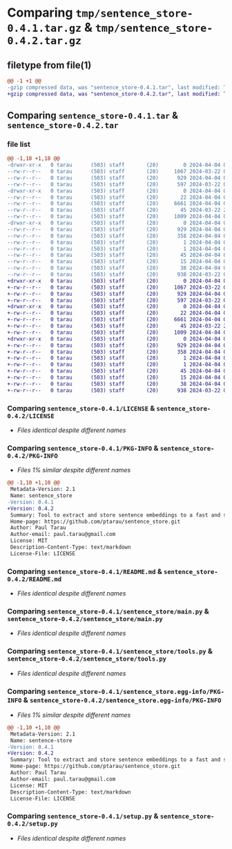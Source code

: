 # Comparing `tmp/sentence_store-0.4.1.tar.gz` & `tmp/sentence_store-0.4.2.tar.gz`

## filetype from file(1)

```diff
@@ -1 +1 @@
-gzip compressed data, was "sentence_store-0.4.1.tar", last modified: Thu Apr  4 03:27:50 2024, max compression
+gzip compressed data, was "sentence_store-0.4.2.tar", last modified: Thu Apr  4 03:36:44 2024, max compression
```

## Comparing `sentence_store-0.4.1.tar` & `sentence_store-0.4.2.tar`

### file list

```diff
@@ -1,18 +1,18 @@
-drwxr-xr-x   0 tarau      (503) staff       (20)        0 2024-04-04 03:27:50.059726 sentence_store-0.4.1/
--rw-r--r--   0 tarau      (503) staff       (20)     1067 2024-03-22 00:56:36.000000 sentence_store-0.4.1/LICENSE
--rw-r--r--   0 tarau      (503) staff       (20)      929 2024-04-04 03:27:50.059450 sentence_store-0.4.1/PKG-INFO
--rw-r--r--   0 tarau      (503) staff       (20)      597 2024-03-22 02:11:02.000000 sentence_store-0.4.1/README.md
-drwxr-xr-x   0 tarau      (503) staff       (20)        0 2024-04-04 03:27:50.057275 sentence_store-0.4.1/sentence_store/
--rw-r--r--   0 tarau      (503) staff       (20)       22 2024-04-04 03:27:31.000000 sentence_store-0.4.1/sentence_store/__init__.py
--rw-r--r--   0 tarau      (503) staff       (20)     6661 2024-04-04 02:45:15.000000 sentence_store-0.4.1/sentence_store/main.py
--rw-r--r--   0 tarau      (503) staff       (20)       45 2024-03-22 21:22:17.000000 sentence_store-0.4.1/sentence_store/requirements.txt
--rw-r--r--   0 tarau      (503) staff       (20)     1009 2024-04-04 02:08:24.000000 sentence_store-0.4.1/sentence_store/tools.py
-drwxr-xr-x   0 tarau      (503) staff       (20)        0 2024-04-04 03:27:50.059008 sentence_store-0.4.1/sentence_store.egg-info/
--rw-r--r--   0 tarau      (503) staff       (20)      929 2024-04-04 03:27:49.000000 sentence_store-0.4.1/sentence_store.egg-info/PKG-INFO
--rw-r--r--   0 tarau      (503) staff       (20)      358 2024-04-04 03:27:50.000000 sentence_store-0.4.1/sentence_store.egg-info/SOURCES.txt
--rw-r--r--   0 tarau      (503) staff       (20)        1 2024-04-04 03:27:50.000000 sentence_store-0.4.1/sentence_store.egg-info/dependency_links.txt
--rw-r--r--   0 tarau      (503) staff       (20)        1 2024-04-04 03:27:50.000000 sentence_store-0.4.1/sentence_store.egg-info/not-zip-safe
--rw-r--r--   0 tarau      (503) staff       (20)       45 2024-04-04 03:27:50.000000 sentence_store-0.4.1/sentence_store.egg-info/requires.txt
--rw-r--r--   0 tarau      (503) staff       (20)       15 2024-04-04 03:27:50.000000 sentence_store-0.4.1/sentence_store.egg-info/top_level.txt
--rw-r--r--   0 tarau      (503) staff       (20)       38 2024-04-04 03:27:50.059832 sentence_store-0.4.1/setup.cfg
--rw-r--r--   0 tarau      (503) staff       (20)      938 2024-03-22 02:06:24.000000 sentence_store-0.4.1/setup.py
+drwxr-xr-x   0 tarau      (503) staff       (20)        0 2024-04-04 03:36:44.654421 sentence_store-0.4.2/
+-rw-r--r--   0 tarau      (503) staff       (20)     1067 2024-03-22 00:56:36.000000 sentence_store-0.4.2/LICENSE
+-rw-r--r--   0 tarau      (503) staff       (20)      929 2024-04-04 03:36:44.654148 sentence_store-0.4.2/PKG-INFO
+-rw-r--r--   0 tarau      (503) staff       (20)      597 2024-03-22 02:11:02.000000 sentence_store-0.4.2/README.md
+drwxr-xr-x   0 tarau      (503) staff       (20)        0 2024-04-04 03:36:44.652086 sentence_store-0.4.2/sentence_store/
+-rw-r--r--   0 tarau      (503) staff       (20)       22 2024-04-04 03:34:13.000000 sentence_store-0.4.2/sentence_store/__init__.py
+-rw-r--r--   0 tarau      (503) staff       (20)     6661 2024-04-04 02:45:15.000000 sentence_store-0.4.2/sentence_store/main.py
+-rw-r--r--   0 tarau      (503) staff       (20)       45 2024-03-22 21:22:17.000000 sentence_store-0.4.2/sentence_store/requirements.txt
+-rw-r--r--   0 tarau      (503) staff       (20)     1009 2024-04-04 02:08:24.000000 sentence_store-0.4.2/sentence_store/tools.py
+drwxr-xr-x   0 tarau      (503) staff       (20)        0 2024-04-04 03:36:44.653744 sentence_store-0.4.2/sentence_store.egg-info/
+-rw-r--r--   0 tarau      (503) staff       (20)      929 2024-04-04 03:36:44.000000 sentence_store-0.4.2/sentence_store.egg-info/PKG-INFO
+-rw-r--r--   0 tarau      (503) staff       (20)      358 2024-04-04 03:36:44.000000 sentence_store-0.4.2/sentence_store.egg-info/SOURCES.txt
+-rw-r--r--   0 tarau      (503) staff       (20)        1 2024-04-04 03:36:44.000000 sentence_store-0.4.2/sentence_store.egg-info/dependency_links.txt
+-rw-r--r--   0 tarau      (503) staff       (20)        1 2024-04-04 03:36:44.000000 sentence_store-0.4.2/sentence_store.egg-info/not-zip-safe
+-rw-r--r--   0 tarau      (503) staff       (20)       45 2024-04-04 03:36:44.000000 sentence_store-0.4.2/sentence_store.egg-info/requires.txt
+-rw-r--r--   0 tarau      (503) staff       (20)       15 2024-04-04 03:36:44.000000 sentence_store-0.4.2/sentence_store.egg-info/top_level.txt
+-rw-r--r--   0 tarau      (503) staff       (20)       38 2024-04-04 03:36:44.654543 sentence_store-0.4.2/setup.cfg
+-rw-r--r--   0 tarau      (503) staff       (20)      938 2024-03-22 02:06:24.000000 sentence_store-0.4.2/setup.py
```

### Comparing `sentence_store-0.4.1/LICENSE` & `sentence_store-0.4.2/LICENSE`

 * *Files identical despite different names*

### Comparing `sentence_store-0.4.1/PKG-INFO` & `sentence_store-0.4.2/PKG-INFO`

 * *Files 1% similar despite different names*

```diff
@@ -1,10 +1,10 @@
 Metadata-Version: 2.1
 Name: sentence_store
-Version: 0.4.1
+Version: 0.4.2
 Summary: Tool to extract and store sentence embeddings to a fast and scalable vector db
 Home-page: https://github.com/ptarau/sentence_store.git
 Author: Paul Tarau
 Author-email: paul.tarau@gmail.com
 License: MIT
 Description-Content-Type: text/markdown
 License-File: LICENSE
```

### Comparing `sentence_store-0.4.1/README.md` & `sentence_store-0.4.2/README.md`

 * *Files identical despite different names*

### Comparing `sentence_store-0.4.1/sentence_store/main.py` & `sentence_store-0.4.2/sentence_store/main.py`

 * *Files identical despite different names*

### Comparing `sentence_store-0.4.1/sentence_store/tools.py` & `sentence_store-0.4.2/sentence_store/tools.py`

 * *Files identical despite different names*

### Comparing `sentence_store-0.4.1/sentence_store.egg-info/PKG-INFO` & `sentence_store-0.4.2/sentence_store.egg-info/PKG-INFO`

 * *Files 1% similar despite different names*

```diff
@@ -1,10 +1,10 @@
 Metadata-Version: 2.1
 Name: sentence-store
-Version: 0.4.1
+Version: 0.4.2
 Summary: Tool to extract and store sentence embeddings to a fast and scalable vector db
 Home-page: https://github.com/ptarau/sentence_store.git
 Author: Paul Tarau
 Author-email: paul.tarau@gmail.com
 License: MIT
 Description-Content-Type: text/markdown
 License-File: LICENSE
```

### Comparing `sentence_store-0.4.1/setup.py` & `sentence_store-0.4.2/setup.py`

 * *Files identical despite different names*

